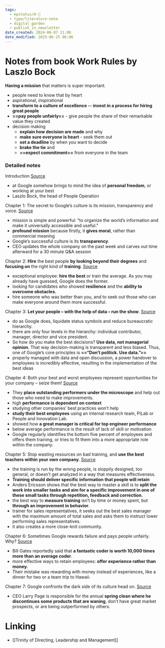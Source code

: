 ```yaml
---
tags:
  - epstatus/0-🌰
  - type/literature-note
  - digital_garden
  - publish_in_newsletter
date_created: 2024-06-07 21:08
date_modified: 2025-06-25 06:06
---
```

# Notes from book Work Rules by Laszlo Bock

**Having a mission** that matters is super important. 
+ people need to know that by heart
+ aspirational, inspirational
+ **transform to a culture of excellence -- invest in a process for hiring great people**
+ **==pay people unfairly==** - give people the share of their remarkable value they created
+ decision making
	+ **explain how decision are made** and why
	+ **make sure everyone is heart** - seek them out
	+ **set a deadline** by when you want to decide
	+ **brake the tie** and 
	+ **==expect commitment==** from everyone in the team

### Detailed notes

Introduction [Source](https://blinkist.com/nc/reader/work-rules-en?chapter=0)
- at Google somehow brings to mind the idea of **personal freedom**, or working at your best 
- Laszlo Bock, the head of People Operation

Chapter 1: The secret to Google’s culture is its mission, transparency and voice. [Source](https://blinkist.com/nc/reader/work-rules-en?chapter=1)
- mission is simple and powerful: “to organize the world’s information and make it universally accessible and useful.”
- **profound mission** because firstly, it **gives moral**, rather than commercial meaning
- Google’s successful culture is its **transparency**.
- CEO updates the whole company on the past week and carves out time afterward for a 30 minute Q&A session

Chapter 2: **Hire** the best people **by looking beyond their degrees** and **focusing on** the right kind of **training**. [Source](https://blinkist.com/nc/reader/work-rules-en?chapter=2)
- exceptional employee: **hire the best** or train the average. As you may already have guessed, Google does the former.
- looking for candidates who showed **resilience** and the **ability to overcome obstacles.**
- hire someone who was better than you, and to seek out those who can make everyone around them more successful.

Chapter 3: **Let your people – with the help of data – run the show**. [Source](https://blinkist.com/nc/reader/work-rules-en?chapter=3)
- do as Google does, liquidate status symbols and reduce bureaucratic hierarchy.
- there are only four levels in the hierarchy: individual contributor, manager, director and vice president.
- So how do you make the best decisions? **Use data, not managerial opinion**. That way decision-making is transparent and less biased. Thus, one of Google’s core principles is **==“Don’t politick. Use data.”==**
- properly managed with data and open discussion, a power handover to employees is incredibly effective, resulting in the implementation of the best ideas

Chapter 4: Both your best and worst employees represent opportunities for your company – seize them! [Source](https://blinkist.com/nc/reader/work-rules-en?chapter=4)
- They **place outstanding performers under the microscope** and help out those who need to make improvements.
- high **performance is dependent on context**
- studying other companies’ best practices won’t help
- **study their best employees** using an internal research team, PiLab or People and Innovation Lab.
- showed how **a great manager is critical for top engineer performance**
- below average performance is the result of lack of skill or motivation
- Google regularly identifies the bottom five percent of employees and offers them training, or tries to fit them into a more appropriate role within the company.

Chapter 5: Stop wasting resources on bad training, and **use the best teachers within your own company**. [Source](https://blinkist.com/nc/reader/work-rules-en?chapter=5)
- the training is run by the wrong people, is sloppily designed, too general, or doesn’t get analyzed in a way that measures effectiveness.
- **Training should deliver specific information that people will retain**
- Anders Ericsson shows that the best way to master a skill is to **split the work into smaller tasks and aim for a specific improvement in one of these small tasks through repetition, feedback and correction.**
- the best way to **measure training** isn’t by time or money spent, but **through an improvement in behavior**.
-  trainer for sales representatives, it seeks out the best sales manager with the maximum amount of total sales and asks them to instruct lower performing sales representatives.
- it also creates a more close-knit community.

Chapter 6: Sometimes Google rewards failure and pays people unfairly. Why? [Source](https://blinkist.com/nc/reader/work-rules-en?chapter=6)
- Bill Gates reportedly said that **a fantastic coder is worth 10,000 times more than an average coder**.
- more effective ways to retain employees: **offer experience rather than money.**
- Their mistake was rewarding with money instead of experiences, like a dinner for two or a team trip to Hawaii. 

Chapter 7: Google confronts the dark side of its culture head on. [Source](https://blinkist.com/nc/reader/work-rules-en?chapter=7)
- CEO Larry Page is responsible for the annual **spring clean where he discontinues some products that are waning**, don’t have great market prospects, or are being outperformed by others.

# Linking

+ [[Trinity of Directing, Leadership and Management]]